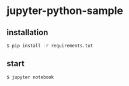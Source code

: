 # jupyter-python-sample

## installation

```terminal
$ pip install -r requirements.txt
```

## start

```terminal
$ jupyter notebook
```

